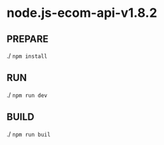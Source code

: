 # node.js-ecom-api-v1.8.2

## PREPARE
./ `npm install` 

## RUN
./ `npm run dev`

## BUILD
./ `npm run buil`
